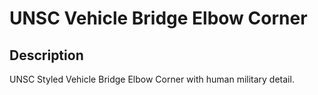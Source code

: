 # UNSC Vehicle Bridge Elbow Corner

## Description

UNSC Styled Vehicle Bridge Elbow Corner with human military detail.
